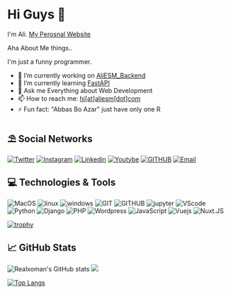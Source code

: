 # Hi Guys 👋
I'm Ali. [My Perosnal Website](https://aliesm.com)

Aha About Me things..

I'm just a funny programmer.


- 🔭 I’m currently working on [AliESM_Backend](https://github.com/realxoman/Aliesm_Backend)
- 🌱 I’m currently learning [FastAPI](https://fastapi.tiangolo.com/)
- 💬 Ask me Everything about Web Development
- 📫 How to reach me: [hi[at]aliesm[dot]com](mailto:hi@aliesm.com)
- ⚡ Fun fact: "Abbas Bo Azar" just have only one R


## ⛱ Social Networks
[![Twitter](https://img.shields.io/badge/Twitter-%231DA1F2.svg?style=for-the-badge&logo=Twitter&logoColor=white)](https://twitter.com/realxoman)
[![Instagram](https://img.shields.io/badge/Instagram-%23E4405F.svg?style=for-the-badge&logo=Instagram&logoColor=white)](https://instagram.com/realxoman)
[![Linkedin](https://img.shields.io/badge/Linkedin-2CA5E0?style=for-the-badge&logo=linkedin&logoColor=white)](https://linkedin.com/in/realxoman/)
[![Youtybe](https://img.shields.io/badge/Youtube-%23FF0000.svg?style=for-the-badge&logo=YouTube&logoColor=white)](#)
[![GITHUB](https://img.shields.io/badge/github-%23121011.svg?style=for-the-badge&logo=github&logoColor=black&color=white)](https://github.com/realxoman)
[![Email](https://img.shields.io/badge/-Email-c14438?style=for-the-badge&logo=Gmail&logoColor=white)](mailto:hi@aliesm.com)

## 💻 Technologies & Tools
![MacOS](https://img.shields.io/badge/MacOS--9cf?style=for-the-badge&logo=Apple&logoColor=black)
![linux](https://img.shields.io/badge/Linux-FCC624?style=for-the-badge&logo=linux&logoColor=black)
![windows](https://img.shields.io/badge/Windows-0078D6?style=for-the-badge&logo=windows&logoColor=white)
![GIT](https://img.shields.io/badge/git-%23F05033.svg?style=for-the-badge&logo=git&logoColor=white)
![GITHUB](https://img.shields.io/badge/github-%23121011.svg?style=for-the-badge&logo=github&logoColor=white)
![jupyter](https://img.shields.io/badge/Jupyter-%23F37626.svg?style=for-the-badge&logo=Jupyter&logoColor=white)
![VScode](https://img.shields.io/badge/VisualStudioCode-0078d7.svg?style=for-the-badge&logo=visual-studio-code&logoColor=white)
![Python](https://img.shields.io/badge/python-%2314354C.svg?style=for-the-badge&logo=python&logoColor=white)
![Django](https://img.shields.io/badge/django-%23092E20.svg?style=for-the-badge&logo=django&logoColor=white)
![PHP](https://img.shields.io/badge/php-%2314354C.svg?style=for-the-badge&logo=PHP&logoColor=white)
![Wordpress](https://img.shields.io/badge/wordpress-%23092E20.svg?style=for-the-badge&logo=Wordpress&logoColor=white)
![JavaScript](https://img.shields.io/badge/javascript-%23ED8B00.svg?style=for-the-badge&logo=javascript&logoColor=white)
![Vuejs](https://img.shields.io/badge/Vue.JS-3FB27F?style=for-the-badge&logo=vuedotjs&logoColor=black)
![Nuxt.JS](https://img.shields.io/badge/Nuxt.JS-3FB27F?style=for-the-badge&logo=nuxtdotjs&logoColor=black)


[![trophy](https://github-profile-trophy.vercel.app/?username=realxoman)](https://github.com/ryo-ma/github-profile-trophy)

##  &#x1f4c8; GitHub Stats
![Realxoman's GitHub stats](https://github-readme-stats.vercel.app/api?username=realxoman&show_icons=true&theme=tokyonight)
![](https://github.com/anuraghazra/github-readme-stats)

[![Top Langs](https://github-readme-stats.vercel.app/api/top-langs/?username=realxoman&layout=compact&show_icons=true&theme=tokyonight)](https://github.com/anuraghazra/github-readme-stats)

<!-- [![realxoman's wakatime stats](https://github-readme-stats.vercel.app/api/wakatime?username=realxoman)](https://github.com/anuraghazra/github-readme-stats) -->


<!--
**realxoman/RealXoMan** is a ✨ _special_ ✨ repository because its `README.md` (this file) appears on your GitHub profile.

Here are some ideas to get you started:

- 🔭 I’m currently working on ...
- 🌱 I’m currently learning ...
- 👯 I’m looking to collaborate on ...
- 🤔 I’m looking for help with ...
- 💬 Ask me about ...
- 📫 How to reach me: ...
- 😄 Pronouns: ...
- ⚡ Fun fact: ...
-->
